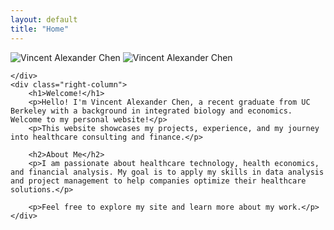 ```yaml
---
layout: default
title: "Home"
---
```


<div class="container">
    <div class="left-column">
        <img src="{{ '/assets/images/profile.jpg' | relative_url }}" alt="Vincent Alexander Chen" class="profile-img">
        <img src="https://vincentachen.github.io/assets/images/profile.jpg" alt="Vincent Alexander Chen" class="profile-img">

    </div>
    <div class="right-column">
        <h1>Welcome!</h1>
        <p>Hello! I'm Vincent Alexander Chen, a recent graduate from UC Berkeley with a background in integrated biology and economics. Welcome to my personal website!</p>
        <p>This website showcases my projects, experience, and my journey into healthcare consulting and finance.</p>
        
        <h2>About Me</h2>
        <p>I am passionate about healthcare technology, health economics, and financial analysis. My goal is to apply my skills in data analysis and project management to help companies optimize their healthcare solutions.</p>
        
        <p>Feel free to explore my site and learn more about my work.</p>
    </div>
</div>

